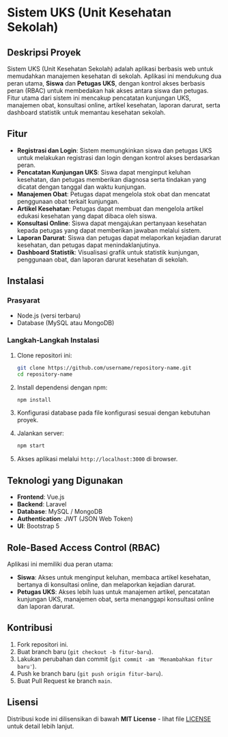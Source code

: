 # Sistem UKS (Unit Kesehatan Sekolah)

## Deskripsi Proyek

Sistem UKS (Unit Kesehatan Sekolah) adalah aplikasi berbasis web untuk memudahkan manajemen kesehatan di sekolah. Aplikasi ini mendukung dua peran utama, **Siswa** dan **Petugas UKS**, dengan kontrol akses berbasis peran (RBAC) untuk membedakan hak akses antara siswa dan petugas. Fitur utama dari sistem ini mencakup pencatatan kunjungan UKS, manajemen obat, konsultasi online, artikel kesehatan, laporan darurat, serta dashboard statistik untuk memantau kesehatan sekolah.

## Fitur

- **Registrasi dan Login**: Sistem memungkinkan siswa dan petugas UKS untuk melakukan registrasi dan login dengan kontrol akses berdasarkan peran.
- **Pencatatan Kunjungan UKS**: Siswa dapat menginput keluhan kesehatan, dan petugas memberikan diagnosa serta tindakan yang dicatat dengan tanggal dan waktu kunjungan.
- **Manajemen Obat**: Petugas dapat mengelola stok obat dan mencatat penggunaan obat terkait kunjungan.
- **Artikel Kesehatan**: Petugas dapat membuat dan mengelola artikel edukasi kesehatan yang dapat dibaca oleh siswa.
- **Konsultasi Online**: Siswa dapat mengajukan pertanyaan kesehatan kepada petugas yang dapat memberikan jawaban melalui sistem.
- **Laporan Darurat**: Siswa dan petugas dapat melaporkan kejadian darurat kesehatan, dan petugas dapat menindaklanjutinya.
- **Dashboard Statistik**: Visualisasi grafik untuk statistik kunjungan, penggunaan obat, dan laporan darurat kesehatan di sekolah.

## Instalasi

### Prasyarat

- Node.js (versi terbaru)
- Database (MySQL atau MongoDB)
  
### Langkah-Langkah Instalasi

1. Clone repositori ini:

    ```bash
    git clone https://github.com/username/repository-name.git
    cd repository-name
    ```

2. Install dependensi dengan npm:

    ```bash
    npm install
    ```

3. Konfigurasi database pada file konfigurasi sesuai dengan kebutuhan proyek.

4. Jalankan server:

    ```bash
    npm start
    ```

5. Akses aplikasi melalui `http://localhost:3000` di browser.


## Teknologi yang Digunakan

- **Frontend**: Vue.js
- **Backend**: Laravel
- **Database**: MySQL / MongoDB
- **Authentication**: JWT (JSON Web Token)
- **UI**: Bootstrap 5

## Role-Based Access Control (RBAC)

Aplikasi ini memiliki dua peran utama:

- **Siswa**: Akses untuk menginput keluhan, membaca artikel kesehatan, bertanya di konsultasi online, dan melaporkan kejadian darurat.
- **Petugas UKS**: Akses lebih luas untuk manajemen artikel, pencatatan kunjungan UKS, manajemen obat, serta menanggapi konsultasi online dan laporan darurat.

## Kontribusi

1. Fork repositori ini.
2. Buat branch baru (`git checkout -b fitur-baru`).
3. Lakukan perubahan dan commit (`git commit -am 'Menambahkan fitur baru'`).
4. Push ke branch baru (`git push origin fitur-baru`).
5. Buat Pull Request ke branch `main`.

## Lisensi

Distribusi kode ini dilisensikan di bawah **MIT License** - lihat file [LICENSE](LICENSE) untuk detail lebih lanjut.
